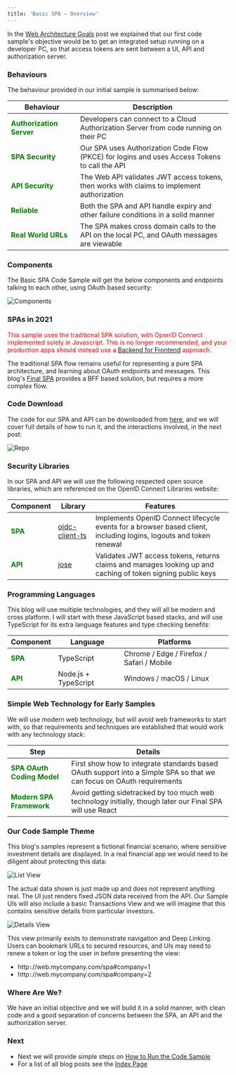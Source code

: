 ```yaml
---
title: 'Basic SPA – Overview'
---
```


In the [Web Architecture Goals](/posts/web-architecture-goals) post we explained that our first code sample's objective would be to get an integrated setup running on a developer PC, so that access tokens are sent between a UI, API and authorization server.

### Behaviours

The behaviour provided in our initial sample is summarised below:

| Behaviour | Description |
| --------- | ----------- |
| <span style='color:green'>**Authorization Server**</span> | Developers can connect to a Cloud Authorization Server from code running on their PC |
| <span style='color:green'>**SPA Security**</span> | Our SPA uses Authorization Code Flow (PKCE) for logins and uses Access Tokens to call the API |
| <span style='color:green'>**API Security**</span> | The Web API validates JWT access tokens, then works with claims to implement authorization |
| <span style='color:green'>**Reliable**</span> | Both the SPA and API handle expiry and other failure conditions in a solid manner |
| <span style='color:green'>**Real World URLs**</span> | The SPA makes cross domain calls to the API on the local PC, and OAuth messages are viewable |

### Components

The Basic SPA Code Sample will get the below components and endpoints talking to each other, using OAuth based security:

![Components](/images/20/components.jpg)

### SPAs in 2021

<span style='color:red'>This sample uses the traditional SPA solution, with OpenID Connect implemented solely in Javascript. This is no longer recommended, and your production apps should instead use a [Backend for Frontend](/posts/spa-back-end-for-front-end) approach.</span>

The traditional SPA flow remains useful for representing a pure SPA architecture, and learning about OAuth endpoints and messages. This blog's [Final SPA](https://authguidance.com/final-spa-overview/) provides a BFF based solution, but requires a more complex flow.

### Code Download

The code for our SPA and API can be downloaded from [here](https://github.com/gary-archer/oauth.websample1), and we will cover full details of how to run it, and the interactions involved, in the next post:

![Repo](/images/20/repo.jpg)

### Security Libraries

In our SPA and API we will use the following respected open source libraries, which are referenced on the OpenID Connect Libraries website:

| Component | Library | Features |
| --------- | ------- | -------- |
| <span style='color:green'>**SPA**</span> | [oidc-client-ts](https://github.com/authts/oidc-client-ts) | Implements OpenID Connect lifecycle events for a browser based client, including logins, logouts and token renewal |
| <span style='color:green'>**API**</span> | [jose](https://github.com/panva/jose) | Validates JWT access tokens, returns claims and manages looking up and caching of token signing public keys |

### Programming Languages

This blog will use multiple technologies, and they will all be modern and cross platform. I will start with these JavaScript based stacks, and will use TypeScript for its extra language features and type checking benefits:

| Component | Language | Platforms |
| --------- | -------- | --------- |
| <span style='color:green'>**SPA**</span> | TypeScript | Chrome / Edge / Firefox / Safari / Mobile |
| <span style='color:green'>**API**</span> | Node.js + TypeScript | Windows / macOS / Linux |

### Simple Web Technology for Early Samples

We will use modern web technology, but will avoid web frameworks to start with, so that requirements and techniques are established that would work with any technology stack:

| Step | Details |
| ---- | ------- |
| <span style='color:green'>**SPA OAuth Coding Model**</span> | First show how to integrate standards based OAuth support into a Simple SPA so that we can focus on OAuth requirements |
| <span style='color:green'>**Modern SPA Framework**</span> | Avoid getting sidetracked by too much web technology initially, though later our Final SPA will use React |

### Our Code Sample Theme

This blog's samples represent a fictional financial scenario, where sensitive investment details are displayed. In a real financial app we would need to be diligent about protecting this data:

![List View](/images/20/list-view.jpg)

The actual data shown is just made up and does not represent anything real. The UI just renders fixed JSON data received from the API. Our Sample UIs will also include a basic Transactions View and we will imagine that this contains sensitive details from particular investors.

![Details View](/images/20/details-view.jpg)

This view primarily exists to demonstrate navigation and Deep Linking. Users can bookmark URLs to secured resources, and UIs may need to renew a token or log the user in before presenting the view:

- http`:`//web.mycompany.com/spa#company=1
- http`:`//web.mycompany.com/spa#company=2

### Where Are We?

We have an initial objective and we will build it in a solid manner, with clean code and a good separation of concerns between the SPA, an API and the authorization server.

### Next

- Next we will provide simple steps on [How to Run the Code Sample](/posts/basicspa-execution)
- For a list of all blog posts see the [Index Page](/posts/index)